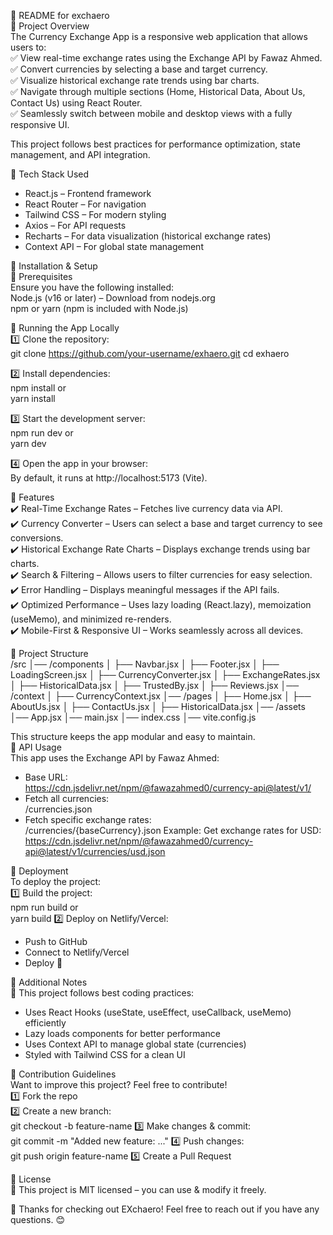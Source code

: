 🚀 README for exchaero  
📌 Project Overview  
The Currency Exchange App is a responsive web application that allows users to:  
✅ View real-time exchange rates using the Exchange API by Fawaz Ahmed.  
✅ Convert currencies by selecting a base and target currency.  
✅ Visualize historical exchange rate trends using bar charts.  
✅ Navigate through multiple sections (Home, Historical Data, About Us, Contact Us) using React Router.  
✅ Seamlessly switch between mobile and desktop views with a fully responsive UI.  

This project follows best practices for performance optimization, state management, and API integration.  

📌 Tech Stack Used  
- React.js – Frontend framework  
- React Router – For navigation  
- Tailwind CSS – For modern styling  
- Axios – For API requests  
- Recharts – For data visualization (historical exchange rates)  
- Context API – For global state management  

📌 Installation & Setup  
🔧 Prerequisites  
Ensure you have the following installed:  
Node.js (v16 or later) – Download from nodejs.org  
npm or yarn (npm is included with Node.js)  

🚀 Running the App Locally  
1️⃣ Clone the repository:  
git clone https://github.com/your-username/exhaero.git
cd exhaero

2️⃣ Install dependencies:  
npm install
or  
yarn install

3️⃣ Start the development server:  
npm run dev
or  
yarn dev

4️⃣ Open the app in your browser:  
By default, it runs at http://localhost:5173 (Vite).  

📌 Features  
✔️ Real-Time Exchange Rates – Fetches live currency data via API.  
✔️ Currency Converter – Users can select a base and target currency to see conversions.  
✔️ Historical Exchange Rate Charts – Displays exchange trends using bar charts.  
✔️ Search & Filtering – Allows users to filter currencies for easy selection.  
✔️ Error Handling – Displays meaningful messages if the API fails.  
✔️ Optimized Performance – Uses lazy loading (React.lazy), memoization (useMemo), and minimized re-renders.  
✔️ Mobile-First & Responsive UI – Works seamlessly across all devices.  

📌 Project Structure  
/src
│── /components
│   ├── Navbar.jsx
│   ├── Footer.jsx
│   ├── LoadingScreen.jsx
│   ├── CurrencyConverter.jsx
│   ├── ExchangeRates.jsx
│   ├── HistoricalData.jsx
│   ├── TrustedBy.jsx
│   ├── Reviews.jsx
│── /context
│   ├── CurrencyContext.jsx
│── /pages
│   ├── Home.jsx
│   ├── AboutUs.jsx
│   ├── ContactUs.jsx
│   ├── HistoricalData.jsx
│── /assets
│── App.jsx
│── main.jsx
│── index.css
│── vite.config.js

This structure keeps the app modular and easy to maintain.  
📌 API Usage  
This app uses the Exchange API by Fawaz Ahmed:  
- Base URL:  
  https://cdn.jsdelivr.net/npm/@fawazahmed0/currency-api@latest/v1/
- Fetch all currencies:  
  /currencies.json
- Fetch specific exchange rates:  
  /currencies/{baseCurrency}.json
Example: Get exchange rates for USD:  
https://cdn.jsdelivr.net/npm/@fawazahmed0/currency-api@latest/v1/currencies/usd.json

📌 Deployment  
To deploy the project:  
1️⃣ Build the project:  
npm run build
or  
yarn build
2️⃣ Deploy on Netlify/Vercel:  
- Push to GitHub  
- Connect to Netlify/Vercel  
- Deploy 🚀  

📌 Additional Notes  
📌 This project follows best coding practices:  
- Uses React Hooks (useState, useEffect, useCallback, useMemo) efficiently  
- Lazy loads components for better performance  
- Uses Context API to manage global state (currencies)  
- Styled with Tailwind CSS for a clean UI  

📌 Contribution Guidelines  
Want to improve this project? Feel free to contribute!  
1️⃣ Fork the repo  
2️⃣ Create a new branch:  
git checkout -b feature-name
3️⃣ Make changes & commit:  
git commit -m "Added new feature: ..."
4️⃣ Push changes:  
git push origin feature-name
5️⃣ Create a Pull Request  

📌 License  
📝 This project is MIT licensed – you can use & modify it freely.  

🚀 Thanks for checking out EXchaero! Feel free to reach out if you have any questions. 😊
